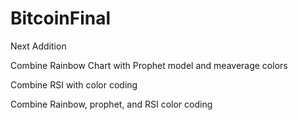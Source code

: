 # BitcoinFinal

Next Addition

Combine Rainbow Chart with Prophet model and meaverage colors

Combine RSI with color coding

Combine Rainbow, prophet, and RSI color coding